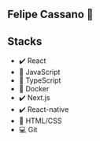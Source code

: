 ## Felipe Cassano 🚀

## Stacks

- ✔️ React
- 📝 JavaScript
- 📝 TypeScript
- 🔎 Docker
- ✔️ Next.js
- ✔️ React-native
- 📝 HTML/CSS
- 💻 Git
